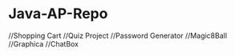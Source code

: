 # Java-AP-Repo
//Shopping Cart 
//Quiz Project
//Password Generator
//Magic8Ball
//Graphica 
//ChatBox
